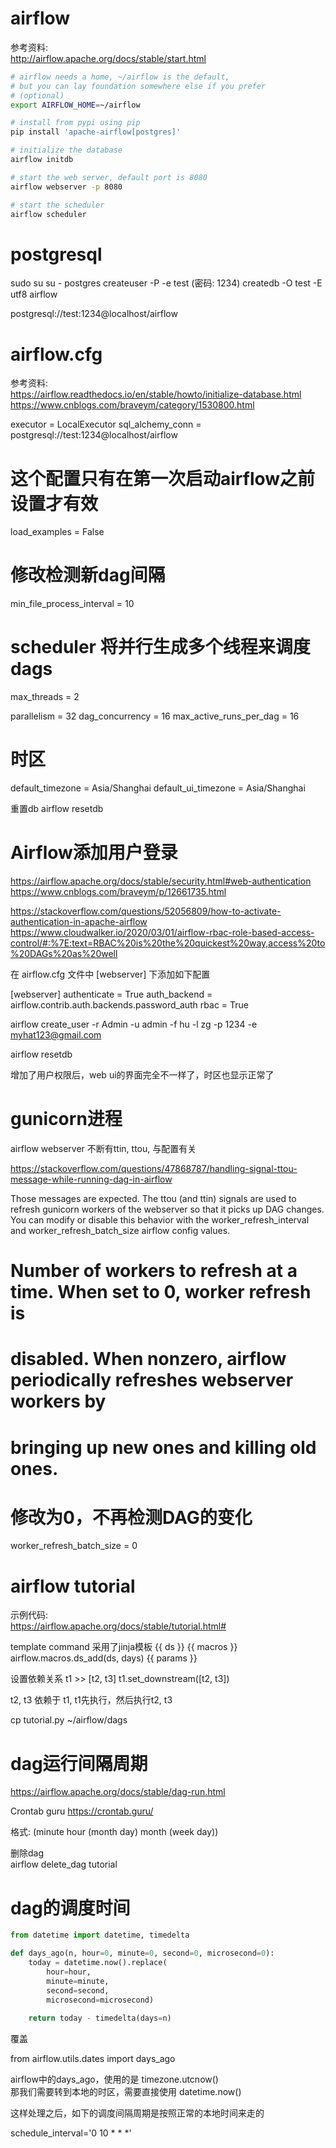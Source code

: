 airflow
=======

参考资料:  
http://airflow.apache.org/docs/stable/start.html

```sh
# airflow needs a home, ~/airflow is the default,
# but you can lay foundation somewhere else if you prefer
# (optional)
export AIRFLOW_HOME=~/airflow

# install from pypi using pip
pip install 'apache-airflow[postgres]'

# initialize the database
airflow initdb

# start the web server, default port is 8080
airflow webserver -p 8080

# start the scheduler
airflow scheduler
```

postgresql
==========

sudo su
su - postgres
createuser -P -e test (密码: 1234)
createdb -O test -E utf8 airflow

postgresql://test:1234@localhost/airflow

airflow.cfg
===========

参考资料:  
https://airflow.readthedocs.io/en/stable/howto/initialize-database.html
https://www.cnblogs.com/braveym/category/1530800.html

executor = LocalExecutor
sql_alchemy_conn = postgresql://test:1234@localhost/airflow

# 这个配置只有在第一次启动airflow之前设置才有效
load_examples = False

# 修改检测新dag间隔
min_file_process_interval = 10

# scheduler 将并行生成多个线程来调度 dags
max_threads = 2

parallelism = 32
dag_concurrency = 16
max_active_runs_per_dag = 16

# 时区
default_timezone = Asia/Shanghai
default_ui_timezone = Asia/Shanghai


重置db
airflow resetdb

Airflow添加用户登录
=================

https://airflow.apache.org/docs/stable/security.html#web-authentication
https://www.cnblogs.com/braveym/p/12661735.html

https://stackoverflow.com/questions/52056809/how-to-activate-authentication-in-apache-airflow  
https://www.cloudwalker.io/2020/03/01/airflow-rbac-role-based-access-control/#:%7E:text=RBAC%20is%20the%20quickest%20way,access%20to%20DAGs%20as%20well

在 airflow.cfg 文件中 [webserver] 下添加如下配置

[webserver]
authenticate = True
auth_backend = airflow.contrib.auth.backends.password_auth
rbac = True

airflow create_user -r Admin -u admin -f hu -l zg -p 1234 -e myhat123@gmail.com

airflow resetdb

增加了用户权限后，web ui的界面完全不一样了，时区也显示正常了

gunicorn进程
============

airflow webserver 不断有ttin, ttou, 与配置有关

https://stackoverflow.com/questions/47868787/handling-signal-ttou-message-while-running-dag-in-airflow

Those messages are expected. The ttou (and ttin) signals are used to refresh gunicorn workers of the webserver so that it picks up DAG changes. You can modify or disable this behavior with the worker_refresh_interval and worker_refresh_batch_size airflow config values.

# Number of workers to refresh at a time. When set to 0, worker refresh is
# disabled. When nonzero, airflow periodically refreshes webserver workers by
# bringing up new ones and killing old ones.

# 修改为0，不再检测DAG的变化
worker_refresh_batch_size = 0

airflow tutorial
================

示例代码:  
https://airflow.apache.org/docs/stable/tutorial.html#

template command 采用了jinja模板
{{ ds }}
{{ macros }}  
    airflow.macros.ds_add(ds, days)
{{ params }}

设置依赖关系
t1 >> [t2, t3]
t1.set_downstream([t2, t3])

t2, t3 依赖于 t1, t1先执行，然后执行t2, t3

cp tutorial.py ~/airflow/dags

dag运行间隔周期
=============

https://airflow.apache.org/docs/stable/dag-run.html

Crontab guru  https://crontab.guru/

格式: (minute hour (month day) month (week day))

删除dag  
airflow delete_dag tutorial

dag的调度时间
============

```python
from datetime import datetime, timedelta

def days_ago(n, hour=0, minute=0, second=0, microsecond=0):
    today = datetime.now().replace(
        hour=hour,
        minute=minute,
        second=second,
        microsecond=microsecond)
    
    return today - timedelta(days=n)
```

覆盖 

from airflow.utils.dates import days_ago

airflow中的days_ago，使用的是 timezone.utcnow()  
那我们需要转到本地的时区，需要直接使用 datetime.now()

这样处理之后，如下的调度间隔周期是按照正常的本地时间来走的

schedule_interval='0 10 * * *'